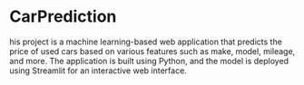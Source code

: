 # CarPrediction
his project is a machine learning-based web application that predicts the price of used cars based on various features such as make, model, mileage, and more. The application is built using Python, and the model is deployed using Streamlit for an interactive web interface.
